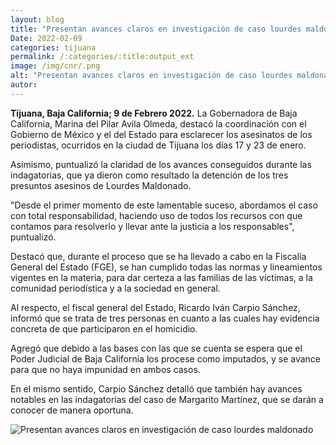 ```yaml
---
layout: blog
title: "Presentan avances claros en investigación de caso lourdes maldonado"
Date: 2022-02-09
categories: tijuana
permalink: /:categories/:title:output_ext
image: /img/cnr/.png
alt: "Presentan avances claros en investigación de caso lourdes maldonado"
autor:
---
```


**Tijuana, Baja California; 9 de Febrero 2022.** 
La Gobernadora de Baja California, Marina del Pilar Avila Olmeda, destacó la coordinación  con el Gobierno de México y el del Estado para esclarecer los asesinatos de los periodistas, ocurridos en la ciudad de Tijuana los días 17 y 23 de enero.

Asimismo, puntualizó la claridad de los avances conseguidos durante las indagatorias, que ya dieron como resultado la detención de los tres presuntos asesinos de Lourdes Maldonado.

"Desde el primer momento de este lamentable suceso, abordamos el caso con total responsabilidad, haciendo uso de todos los recursos con que contamos para resolverlo y llevar ante la justicia a los responsables", puntualizó.

Destacó que, durante el proceso que se ha llevado a cabo en la Fiscalía General del Estado (FGE), se han cumplido todas las normas y lineamientos vigentes en la materia, para dar certeza a las familias de las víctimas, a la comunidad periodística y a la sociedad en general.

Al respecto, el fiscal general del Estado, Ricardo Iván Carpio Sánchez, informó que se trata de tres personas en cuanto a las cuales hay evidencia concreta de que participaron en el homicidio.

Agregó que debido a las bases con las que se cuenta se espera que el Poder Judicial de Baja California los procese como imputados, y se avance para que no haya impunidad en ambos casos.

En el mismo sentido, Carpio Sánchez detalló que también hay avances notables en las indagatorias del caso de Margarito Martínez, que se darán a conocer de manera oportuna.

<div id="carouselExampleSlidesOnly" class="carousel slide" data-ride="carousel">
  <div class="carousel-inner">
    <div class="carousel-item active">
       <img class="d-block w-100" src="/img/cnr/.png" loading="lazy"  alt="Presentan avances claros en investigación de caso lourdes maldonado">
    </div>
  </div>
</div>